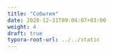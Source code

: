 ```yaml
---
title: "События"
date: 2020-12-31T09:04:07+03:00
weight: 4
draft: true
typora-root-url: ../../static
---
```


